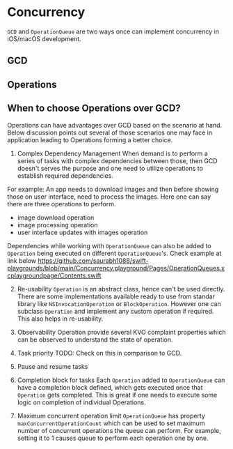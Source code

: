 # Concurrency

`GCD` and `OperationQueue` are two ways once can implement concurrency in iOS/macOS development.

## GCD

## Operations


## When to choose Operations over GCD?
Operations can have advantages over GCD based on the scenario at hand. Below discussion points out several of those
scenarios one may face in application leading to Operations forming a better choice.

1. Complex Dependency Management
When demand is to perform a series of tasks with complex dependencies between those, then GCD doesn't serves the purpose
and one need to utilize operations to establish required dependencies.

For example:
An app needs to download images and then before showing those on user interface, need to process the images. Here one can
say there are three operations to perform.
- image download operation
- image processing operation
- user interface updates with images operation

Dependencies while working with `OperationQueue` can also be added to `Operation` being executed on different `OperationQueue`'s. Check example at link below
https://github.com/saurabh1088/swift-playgrounds/blob/main/Concurrency.playground/Pages/OperationQueues.xcplaygroundpage/Contents.swift


2. Re-usability
`Operation` is an abstract class, hence can't be used directly. There are some implementations available ready to use from
standar library like `NSInvocationOperation` or `BlockOperation`. However one can subclass `Operation` and implement any
custom operation if required. This also helps in re-usability.


3. Observability
Operation provide several KVO complaint properties which can be observed to understand the state of operation.


4. Task priority
TODO: Check on this in comparison to GCD.


5. Pause and resume tasks


6. Completion block for tasks
Each `Operation` added to `OperationQueue` can have a completion block defined, which gets executed once that `Operation` gets
completed. This is great if one needs to execute some logic on completion of individual Operations.


8. Maximum concurrent operation limit
`OperationQueue` has property `maxConcurrentOperationCount` which can be used to set maximum number of concurrent operations
the queue can perform. For example, setting it to 1 causes queue to perform each operation one by one.